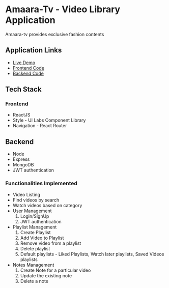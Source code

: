# Amaara-Tv - Video Library Application

Amaara-tv provides exclusive fashion contents 

## Application Links
 - [Live Demo](https://amaara-quiz.netlify.app/)
 - [Frontend Code](https://github.com/sruthiragupathy/Youtube-clone)
 - [Backend Code](https://github.com/sruthiragupathy/Youtube-Clone-Backend)

## Tech Stack

### Frontend
- ReactJS
- Style - UI Labs Component Library
- Navigation - React Router 

## Backend
- Node
- Express
- MongoDB
- JWT authentication

### Functionalities Implemented
- Video Listing
- Find videos by search
- Watch videos based on category
- User Management
  1. Login/SignUp 
  2. JWT authentication
- Playlist Management
  1. Create Playlist
  2. Add Video to Playlist
  3. Remove video from a playlist
  4. Delete playlist
  5. Default playlists - Liked Playlists, Watch later playlists, Saved Videos playlists
- Notes Management
  1. Create Note for a particular video
  2. Update the existing note
  3. Delete a note

